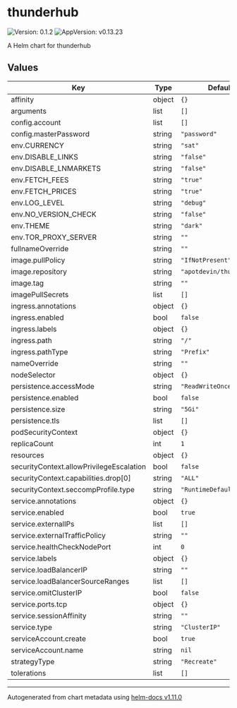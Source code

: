 # thunderhub

![Version: 0.1.2](https://img.shields.io/badge/Version-0.1.2-informational?style=flat-square) ![AppVersion: v0.13.23](https://img.shields.io/badge/AppVersion-v0.13.23-informational?style=flat-square)

A Helm chart for thunderhub

## Values

| Key | Type | Default | Description |
|-----|------|---------|-------------|
| affinity | object | `{}` |  |
| arguments | list | `[]` |  |
| config.account | list | `[]` |  |
| config.masterPassword | string | `"password"` |  |
| env.CURRENCY | string | `"sat"` |  |
| env.DISABLE_LINKS | string | `"false"` |  |
| env.DISABLE_LNMARKETS | string | `"false"` |  |
| env.FETCH_FEES | string | `"true"` |  |
| env.FETCH_PRICES | string | `"true"` |  |
| env.LOG_LEVEL | string | `"debug"` |  |
| env.NO_VERSION_CHECK | string | `"false"` |  |
| env.THEME | string | `"dark"` |  |
| env.TOR_PROXY_SERVER | string | `""` |  |
| fullnameOverride | string | `""` |  |
| image.pullPolicy | string | `"IfNotPresent"` |  |
| image.repository | string | `"apotdevin/thunderhub"` |  |
| image.tag | string | `""` |  |
| imagePullSecrets | list | `[]` |  |
| ingress.annotations | object | `{}` |  |
| ingress.enabled | bool | `false` |  |
| ingress.labels | object | `{}` |  |
| ingress.path | string | `"/"` |  |
| ingress.pathType | string | `"Prefix"` |  |
| nameOverride | string | `""` |  |
| nodeSelector | object | `{}` |  |
| persistence.accessMode | string | `"ReadWriteOnce"` |  |
| persistence.enabled | bool | `false` |  |
| persistence.size | string | `"5Gi"` |  |
| persistence.tls | list | `[]` |  |
| podSecurityContext | object | `{}` |  |
| replicaCount | int | `1` |  |
| resources | object | `{}` |  |
| securityContext.allowPrivilegeEscalation | bool | `false` |  |
| securityContext.capabilities.drop[0] | string | `"ALL"` |  |
| securityContext.seccompProfile.type | string | `"RuntimeDefault"` |  |
| service.annotations | object | `{}` |  |
| service.enabled | bool | `true` |  |
| service.externalIPs | list | `[]` |  |
| service.externalTrafficPolicy | string | `""` |  |
| service.healthCheckNodePort | int | `0` |  |
| service.labels | object | `{}` |  |
| service.loadBalancerIP | string | `""` |  |
| service.loadBalancerSourceRanges | list | `[]` |  |
| service.omitClusterIP | bool | `false` |  |
| service.ports.tcp | object | `{}` |  |
| service.sessionAffinity | string | `""` |  |
| service.type | string | `"ClusterIP"` |  |
| serviceAccount.create | bool | `true` |  |
| serviceAccount.name | string | `nil` |  |
| strategyType | string | `"Recreate"` |  |
| tolerations | list | `[]` |  |

----------------------------------------------
Autogenerated from chart metadata using [helm-docs v1.11.0](https://github.com/norwoodj/helm-docs/releases/v1.11.0)
